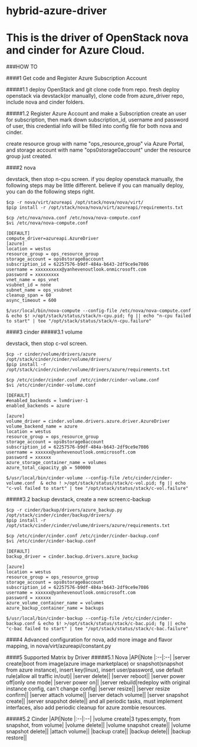 # hybrid-azure-driver
# This is the driver of OpenStack nova and cinder for Azure Cloud.

###HOW TO

####1 Get code and Register Azure Subscription Account

#####1.1 deploy OpenStack and git clone code from repo.
fresh deploy openstack via devstack(or manually),
clone code from azure_driver repo, include nova and cinder folders.

#####1.2 Register Azure Account and make a Subscription
create an user for subscription, then mark down subscription_id,
username and password of user, this credential info will be filled into
config file for both nova and cinder.  

create resource group with name "ops_resource_group" via Azure Portal,
and storage account with name "ops0storage0account" under the resource group just created.

####2 nova

devstack, then stop n-cpu screen. if you deploy openstack manually, the 
following steps may be little different. believe if you can manually deploy, 
you can do the following steps right.
```
$cp -r nova/virt/azureapi /opt/stack/nova/nova/virt/
$pip install -r /opt/stack/nova/nova/virt/azureapi/requirements.txt

$cp /etc/nova/nova.conf /etc/nova/nova-compute.conf
$vi /etc/nova/nova-compute.conf

[DEFAULT]
compute_driver=azureapi.AzureDriver
[azure]
location = westus
resource_group = ops_resource_group
storage_account = ops0storage0account
subscription_id = 62257576-b9df-484a-b643-2df9ce9e7086
username = xxxxxxxxxx@yanhevenoutlook.onmicrosoft.com
password = xxxxxxxxx
vnet_name = ops_vnet
vsubnet_id = none
subnet_name = ops_vsubnet
cleanup_span = 60
async_timeout = 600

$/usr/local/bin/nova-compute --config-file /etc/nova/nova-compute.conf & echo $! >/opt/stack/status/stack/n-cpu.pid; fg || echo "n-cpu failed to start" | tee "/opt/stack/status/stack/n-cpu.failure"
```

####3 cinder
#####3.1 volume

devstack, then stop c-vol screen.
```
$cp -r cinder/volume/drivers/azure /opt/stack/cinder/cinder/volume/drivers/
$pip install -r /opt/stack/cinder/cinder/volume/drivers/azure/requirements.txt

$cp /etc/cinder/cinder.conf /etc/cinder/cinder-volume.conf
$vi /etc/cinder/cinder-volume.conf

[DEFAULT]
#enabled_backends = lvmdriver-1
enabled_backends = azure

[azure]
volume_driver = cinder.volume.drivers.azure.driver.AzureDriver
volume_backend_name = azure
location = westus
resource_group = ops_resource_group
storage_account = ops0storage0account
subscription_id = 62257576-b9df-484a-b643-2df9ce9e7086
username = xxxxxx@yanhevenoutlook.onmicrosoft.com
password = xxxxxx
azure_storage_container_name = volumes
azure_total_capacity_gb = 500000

$/usr/local/bin/cinder-volume --config-file /etc/cinder/cinder-volume.conf  & echo ! >/opt/stack/status/stack/c-vol.pid; fg || echo "c-vol failed to start" | tee "/opt/stack/status/stack/c-vol.failure"
```

#####3.2 backup
devstack, create a new screen:c-backup
```
$cp -r cinder/backup/drivers/azure_backup.py /opt/stack/cinder/cinder/backup/drivers/
$pip install -r /opt/stack/cinder/cinder/volume/drivers/azure/requirements.txt

$cp /etc/cinder/cinder.conf /etc/cinder/cinder-backup.conf
$vi /etc/cinder/cinder-backup.conf

[DEFAULT]
backup_driver = cinder.backup.drivers.azure_backup

[azure]
location = westus
resource_group = ops_resource_group
storage_account = ops0storage0account
subscription_id = 62257576-b9df-484a-b643-2df9ce9e7086
username = xxxxxx@yanhevenoutlook.onmicrosoft.com
password = xxxxxx
azure_volume_container_name = volumes
azure_backup_container_name = backups

$/usr/local/bin/cinder-backup --config-file /etc/cinder/cinder-backup.conf & echo $! >/opt/stack/status/stack/c-bac.pid; fg || echo "c-bac failed to start" | tee "/opt/stack/status/stack/c-bac.failure"
```

####4 Advanced configuration
for nova, add more image and flavor mapping, in nova/virt/azureapi/constant.py

####5 Supported Matrix by Driver
#####5.1 Nova
|API|Note
|:--|:--|
|server create|boot from image(azure image marketplace) or snapshot(snapshot from azure instance), insert key(linux), insert user/password, use default rule(allow all traffic in/out)|
|server delete||
|server reboot||
|server power off|only one mode|
|server power on||
|server rebuild|redeploy with original instance config, can't change config|
|server resize||
|server resize confirm||
|server attach volume||
|server detach volume||
|server snapshot create||
|server snapshot delete||
and all periodic tasks, must implement interfaces, also add periodic cleanup 
for azure zombie resources.

#####5.2 Cinder
|API|Note
|:--|:--|
|volume create|3 types:empty, from snapshot, from volume|
|volume delete||
|volume snapshot create||
|volume snapshot delete||
|attach volume||
|backup crate||
|backup delete||
|backup restore||
